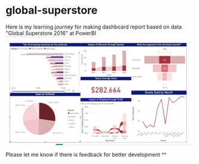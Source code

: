 # global-superstore
Here is my learning journey for making dashboard report based on data "Global Superstore 2016" at PowerBI

![Visualisasi Data](https://raw.githubusercontent.com/ghaafs/global-superstore/main/image.png)

Please let me know if there is feedback for better development ^^
